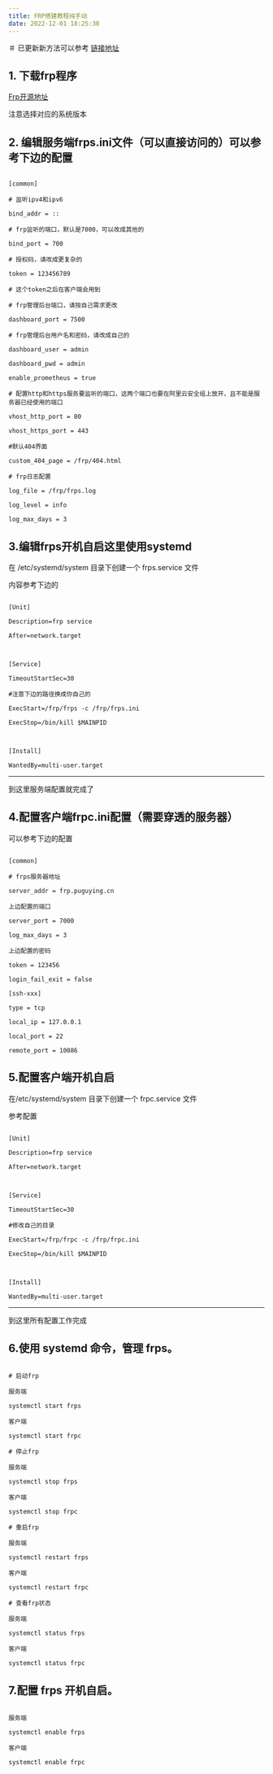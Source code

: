 ```yaml
---
title: FRP搭建教程纯手动
date: 2022-12-01 18:25:30
---
```



＃ 已更新新方法可以参考
[链接地址](https://github.com/fatedier/frp/releases)
## 1.  下载frp程序

[Frp开源地址](https://github.com/fatedier/frp/releases)

注意选择对应的系统版本

## 2. 编辑服务端frps.ini文件（可以直接访问的）可以参考下边的配置

```

[common]

# 监听ipv4和ipv6

bind_addr = ::

# frp监听的端口，默认是7000，可以改成其他的

bind_port = 700

# 授权码，请改成更复杂的

token = 123456789

# 这个token之后在客户端会用到

# frp管理后台端口，请按自己需求更改

dashboard_port = 7500

# frp管理后台用户名和密码，请改成自己的

dashboard_user = admin

dashboard_pwd = admin

enable_prometheus = true

# 配置http和https服务要监听的端口，这两个端口也要在阿里云安全组上放开，且不能是服务器已经使用的端口

vhost_http_port = 80

vhost_https_port = 443

#默认404界面

custom_404_page = /frp/404.html

# frp日志配置

log_file = /frp/frps.log

log_level = info

log_max_days = 3

```

## 3.编辑frps开机自启这里使用systemd

在 /etc/systemd/system 目录下创建一个 frps.service 文件

内容参考下边的

```

[Unit]

Description=frp service

After=network.target



[Service]

TimeoutStartSec=30

#注意下边的路径换成你自己的

ExecStart=/frp/frps -c /frp/frps.ini

ExecStop=/bin/kill $MAINPID



[Install]

WantedBy=multi-user.target

```

-------

到这里服务端配置就完成了

## 4.配置客户端frpc.ini配置（需要穿透的服务器）

可以参考下边的配置

```

[common]

# frps服务器地址

server_addr = frp.puguying.cn

上边配置的端口

server_port = 7000

log_max_days = 3

上边配置的密码

token = 123456

login_fail_exit = false

[ssh-xxx]

type = tcp

local_ip = 127.0.0.1

local_port = 22

remote_port = 10086

```

## 5.配置客户端开机自启

在/etc/systemd/system 目录下创建一个 frpc.service 文件

参考配置

```

[Unit]

Description=frp service

After=network.target



[Service]

TimeoutStartSec=30

#修改自己的目录

ExecStart=/frp/frpc -c /frp/frpc.ini

ExecStop=/bin/kill $MAINPID



[Install]

WantedBy=multi-user.target

```

-------

到这里所有配置工作完成

## 6.使用 systemd 命令，管理 frps。

```

# 启动frp

服务端

systemctl start frps

客户端

systemctl start frpc

# 停止frp

服务端

systemctl stop frps

客户端

systemctl stop frpc

# 重启frp

服务端

systemctl restart frps

客户端

systemctl restart frpc

# 查看frp状态

服务端

systemctl status frps

客户端

systemctl status frpc

```

## 7.配置 frps 开机自启。

```

服务端

systemctl enable frps

客户端

systemctl enable frpc

```


